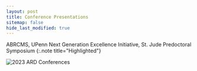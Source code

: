 ```yaml
---
layout: post
title: Conference Presentations
sitemap: false
hide_last_modified: true
---
```


ABRCMS, UPenn Next Generation Excellence Initiative, St. Jude Predoctoral Symposium
{:.note title="Highlighted"}

<img alt="2023 ARD Conferences" src="https://andyrdar.github.io/assets/img/blog/ard_2023conferences.png" style="max-width: 100%;" />